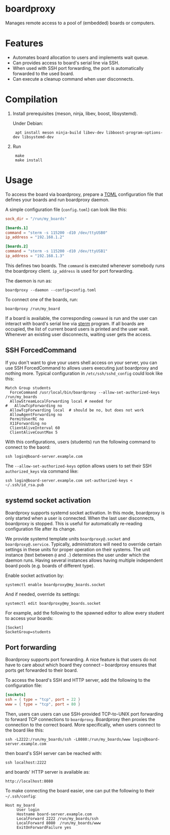 # boardproxy

Manages remote access to a pool of (embedded) boards or computers.

# Features

- Automates board allocation to users and implements wait queue.
- Can provides access to board's serial line via SSH.
- When used with SSH port forwarding, the port is automatically
  forwarded to the used board.
- Can execute a cleanup command when user disconnects.

# Compilation

1. Install prerequisites (meson, ninja, libev, boost, libsystemd).

   Under Debian:

        apt install meson ninja-build libev-dev libboost-program-options-dev libsystemd-dev
2. Run

        make
		make install

# Usage

To access the board via boardproxy, prepare a [TOML](https://toml.io/)
configuration file that defines your boards and run boardproxy daemon.

A simple configuration file (`config.toml`) can look like this:

``` toml
sock_dir = "/run/my_boards"

[boards.1]
command = "sterm -s 115200 -d10 /dev/ttyUSB0"
ip_address = "192.168.1.2"

[boards.2]
command = "sterm -s 115200 -d10 /dev/ttyUSB1"
ip_address = "192.168.1.3"
```

This defines two boards. The `command` is executed whenever somebody
runs the boardproxy client. `ip_address` is used for port forwarding.

The daemon is run as:

    boardproxy --daemon --config=config.toml

To connect one of the boards, run:

    boardproxy /run/my_board

If a board is available, the corresponding `command` is run and the
user can interact with board's serial line via
[sterm](https://github.com/wentasah/sterm) program. If all boards are
occupied, the list of current board users is printed and the user
wait. Whenever an existing user disconnects, waiting user gets the
access.

## SSH ForcedCommand

If you don't want to give your users shell access on your server, you
can use SSH ForcedCommand to allows users executing just boardproxy
and nothing more. Typical configuration in `/etc/ssh/sshd_config`
could look like this:

    Match Group students
      ForceCommand /usr/local/bin/boardproxy --allow-set-authorized-keys /run/my_boards
      AllowStreamLocalForwarding local # needed for
    #   AllowTcpForwarding no
      AllowTcpForwarding local 	# should be no, but does not work
      AllowAgentForwarding no
      PermitUserRC no
      X11Forwarding no
      ClientAliveInterval 60
      ClientAliveCountMax 5

With this configurations, users (students) run the following command
to connect to the baord:

    ssh login@board-server.example.com

The `--allow-set-authorized-keys` option allows users to set their SSH
`authorized_keys` via command like:

    ssh login@board-server.example.com set-authorized-keys < ~/.ssh/id_rsa.pub

## systemd socket activation

Boardproxy supports systemd socket activation. In this mode,
boardproxy is only started when a user is connected. When the last
user disconnects, boardproxy is stopped. This is useful for
automatically re-reading configuration file after its change.

We provide systemd template units `boardproxy@.socket` and
`boardproxy@.service`. Typically, administrators will need to override
certain settings in these units for proper operation on their systems.
The unit instance (text between `@` and `.`) determines the user under
which the daemon runs. Having several instances allows having multiple
independent board pools (e.g. boards of different type).

Enable socket activation by:

    systemctl enable boardproxy@my_boards.socket

And if needed, override its settings:

    systemctl edit boardproxy@my_boards.socket

For example, add the following to the spawned editor to allow every
student to access your boards:

    [Socket]
    SocketGroup=students

## Port forwarding

Boardproxy supports port forwarding. A nice feature is that users do
not have to care about which board they connect – boardproxy ensures
that ports get forwarded to their board.

To access the board's SSH and HTTP server, add the following to the
configuration file:

``` toml
[sockets]
ssh = { type = "tcp", port = 22 }
www = { type = "tcp", port = 80 }
```

Then, users can users can use SSH-provided TCP-to-UNIX port forwarding
to forward TCP connections to `boardproxy`. Boardproxy then proxies
the connection to the correct board. More specifically, when users
connect to the board like this:

    ssh -L2222:/run/my_boards/ssh -L8080:/run/my_boards/www login@board-server.example.com

then board's SSH server can be reached with:

    ssh localhost:2222

and boards' HTTP server is available as:

    http://localhost:8080

To make connecting the board easier, one can put the following to
their `~/.ssh/config`:

    Host my_board
         User login
         Hostname board-server.example.com
         LocalForward 2222 /run/my_boards/ssh
         LocalForward 8080  /run/my_boards/www
         ExitOnForwardFailure yes


<!--  LocalWords:  boardproxy
 -->
